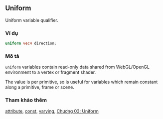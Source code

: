 ## Uniform
Uniform variable qualifier.

### Ví dụ
```glsl
uniform vec4 direction;
```

### Mô tả
```uniform``` variables contain read-only data shared from WebGL/OpenGL environment to a vertex or fragment shader.

The value is per primitive, so is useful for variables which remain constant along a primitive, frame or scene.

### Tham khảo thêm
[attribute](/glossary/?lan=vi&search=attribute), [const](/glossary/?lan=vi&search=const), [varying](/glossary/?lan=vi&search=varying), [Chương 03: Uniform](/03/?lan=vi)
